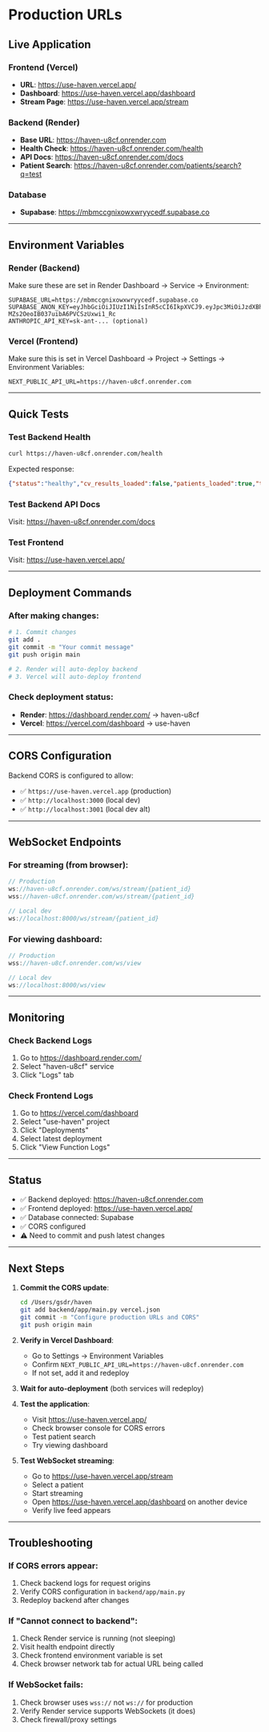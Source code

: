 # Production URLs

## Live Application

### Frontend (Vercel)
- **URL**: https://use-haven.vercel.app/
- **Dashboard**: https://use-haven.vercel.app/dashboard
- **Stream Page**: https://use-haven.vercel.app/stream

### Backend (Render)
- **Base URL**: https://haven-u8cf.onrender.com
- **Health Check**: https://haven-u8cf.onrender.com/health
- **API Docs**: https://haven-u8cf.onrender.com/docs
- **Patient Search**: https://haven-u8cf.onrender.com/patients/search?q=test

### Database
- **Supabase**: https://mbmccgnixowxwryycedf.supabase.co

---

## Environment Variables

### Render (Backend)
Make sure these are set in Render Dashboard → Service → Environment:

```
SUPABASE_URL=https://mbmccgnixowxwryycedf.supabase.co
SUPABASE_ANON_KEY=eyJhbGciOiJIUzI1NiIsInR5cCI6IkpXVCJ9.eyJpc3MiOiJzdXBhYmFzZSIsInJlZiI6Im1ibWNjZ25peG93eHdyeXljZWRmIiwicm9sZSI6InNlcnZpY2Vfcm9sZSIsImlhdCI6MTc2MTMzNjg5MywiZXhwIjoyMDc2OTEyODkzfQ.5IzbpqPhzLaQ-MZs2OeoIB037uibA6PVCSzUxwi1_Rc
ANTHROPIC_API_KEY=sk-ant-... (optional)
```

### Vercel (Frontend)
Make sure this is set in Vercel Dashboard → Project → Settings → Environment Variables:

```
NEXT_PUBLIC_API_URL=https://haven-u8cf.onrender.com
```

---

## Quick Tests

### Test Backend Health
```bash
curl https://haven-u8cf.onrender.com/health
```

Expected response:
```json
{"status":"healthy","cv_results_loaded":false,"patients_loaded":true,"trial_protocol_loaded":false}
```

### Test Backend API Docs
Visit: https://haven-u8cf.onrender.com/docs

### Test Frontend
Visit: https://use-haven.vercel.app/

---

## Deployment Commands

### After making changes:

```bash
# 1. Commit changes
git add .
git commit -m "Your commit message"
git push origin main

# 2. Render will auto-deploy backend
# 3. Vercel will auto-deploy frontend
```

### Check deployment status:
- **Render**: https://dashboard.render.com/ → haven-u8cf
- **Vercel**: https://vercel.com/dashboard → use-haven

---

## CORS Configuration

Backend CORS is configured to allow:
- ✅ `https://use-haven.vercel.app` (production)
- ✅ `http://localhost:3000` (local dev)
- ✅ `http://localhost:3001` (local dev alt)

---

## WebSocket Endpoints

### For streaming (from browser):
```javascript
// Production
ws://haven-u8cf.onrender.com/ws/stream/{patient_id}
wss://haven-u8cf.onrender.com/ws/stream/{patient_id}

// Local dev
ws://localhost:8000/ws/stream/{patient_id}
```

### For viewing dashboard:
```javascript
// Production
wss://haven-u8cf.onrender.com/ws/view

// Local dev
ws://localhost:8000/ws/view
```

---

## Monitoring

### Check Backend Logs
1. Go to https://dashboard.render.com/
2. Select "haven-u8cf" service
3. Click "Logs" tab

### Check Frontend Logs
1. Go to https://vercel.com/dashboard
2. Select "use-haven" project
3. Click "Deployments"
4. Select latest deployment
5. Click "View Function Logs"

---

## Status

- ✅ Backend deployed: https://haven-u8cf.onrender.com
- ✅ Frontend deployed: https://use-haven.vercel.app/
- ✅ Database connected: Supabase
- ✅ CORS configured
- ⚠️ Need to commit and push latest changes

---

## Next Steps

1. **Commit the CORS update**:
   ```bash
   cd /Users/gsdr/haven
   git add backend/app/main.py vercel.json
   git commit -m "Configure production URLs and CORS"
   git push origin main
   ```

2. **Verify in Vercel Dashboard**:
   - Go to Settings → Environment Variables
   - Confirm `NEXT_PUBLIC_API_URL=https://haven-u8cf.onrender.com`
   - If not set, add it and redeploy

3. **Wait for auto-deployment** (both services will redeploy)

4. **Test the application**:
   - Visit https://use-haven.vercel.app/
   - Check browser console for CORS errors
   - Test patient search
   - Try viewing dashboard

5. **Test WebSocket streaming**:
   - Go to https://use-haven.vercel.app/stream
   - Select a patient
   - Start streaming
   - Open https://use-haven.vercel.app/dashboard on another device
   - Verify live feed appears

---

## Troubleshooting

### If CORS errors appear:
1. Check backend logs for request origins
2. Verify CORS configuration in `backend/app/main.py`
3. Redeploy backend after changes

### If "Cannot connect to backend":
1. Check Render service is running (not sleeping)
2. Visit health endpoint directly
3. Check frontend environment variable is set
4. Check browser network tab for actual URL being called

### If WebSocket fails:
1. Check browser uses `wss://` not `ws://` for production
2. Verify Render service supports WebSockets (it does)
3. Check firewall/proxy settings

